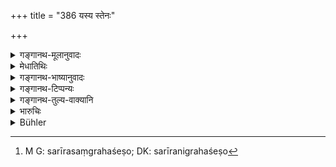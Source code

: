+++
title = "386 यस्य स्तेनः"

+++

<details><summary>गङ्गानथ-मूलानुवादः</summary>

That king in whose town there is no thief, no adulterer, no defamer, no criminal, no assaulter,—attains the regions of Indra.—(386)
</details>

<details><summary>मेधातिथिः</summary>

**यस्य** राज्ञः **पुरे** देशे राष्ट्रे **स्तेनश्** चौरो **नास्ति** स शक्रस्येन्द्रस्य लोकं स्थानं भजते स्वर्गं प्राप्नोति । नान्यस्त्रीगो, अन्यस्य या स्त्री भार्यावरुद्धा पुनर्भूर् वा, स्त्रीग्रहणम् अभार्याया अप्य् असंबन्धिन्याः प्रतिषेधार्थम् । **दुष्ट्वाक्** त्रिविधस्याक्रोशस्य कर्ता । **साहसिक** उक्तः । दण्डेन हन्ति दण्डपारुष्यकृत् । **शक्रलोकभाग्** इति सर्वत्रानुषङ्गः । स्तेनादीनां स्त्रीसंग्रहशेषो[^३०६] ऽयम् अर्थवादः ॥ ८.३८६ ॥


[^३०६]:
     M G: sarīrasaṃgrahaśeṣo; DK: sarīranigrahaśeṣo
</details>

<details><summary>गङ्गानथ-भाष्यानुवादः</summary>

That king in whoso ‘*town*’—kingdom—there is no thief, reaches the ‘*regions of Indra*’—heaven.

‘*No adulterer*’—who has no intercourse with a married woman, or to one married a second time. The mention of the ‘*woman*’ indicates that the prohibition applies to the case of all such women as are not one’s own wife, and are not related to him.

‘*Defamer*’—the man who commits the three kinds of defamation.

‘*Criminal*’—already described above.

‘*Assaulter*’—who commits physical violence.

‘*Attains the regions of Indra*’—is to be construed with each of the phrases.

This verse constitutes a hortatory supplement to the injunctions regarding the punishing of thieves and others.—(386)
</details>

<details><summary>गङ्गानथ-टिप्पन्यः</summary>

This verse is quoted in *Vivādaratnākara*, (p. 408), which adds the
following notes:—‘*Duṣṭavāk*,’ defamer of people,—‘*daṇḍaghna*,’ one who
strikes people with a stick, *i.e*., an assaulter;—and in
*Vivādacintāmaṇi* (p. 264).
</details>

<details><summary>गङ्गानथ-तुल्य-वाक्यानि</summary>

**(verses 8.386-387)  
**

*Viṣṇu* (5.196).—‘The King in whose dominion there exists neither thief,
nor adulterer, nor calumniator, nor robber, nor murderer, attains the
world of Indra.’

*Cf*. The Upaniṣad text, where a king is represented as saying—‘In my
realm there is no thief, no miser, no drunkard, none who is not tending
the Fires, nor any illiterate person, no female libertine,—whence then
can there be any male libertine.’

*Yama* (Vivādaratnākara, p. 408).—‘Wicked persons, criminals, rogues,
gamblers, oppressors,—that King in whose realm these persons are not
found becomes entitled to the realm of India.’

*Nārada* (18.7-8).—‘Whenever wicked acts, opposed to the dictates of the
sacred law, have been committed, the King, after having reflected upon
the matter, shall himself inflict punishment upon those who deserve it.
What is opposed to revealed and traditional law, or injurious to living
beings, must not be practised by the King; wherever it is practised, he
must check it.’
</details>

<details><summary>भारुचिः</summary>

_यतश् वैतद् एवम् अतः ।_
</details>

<details><summary>Bühler</summary>

386	That king in whose town lives no thief, no adulterer, no defamer, no man guilty of violence, and no committer of assaults, attains the world of Sakra (Indra).
</details>
